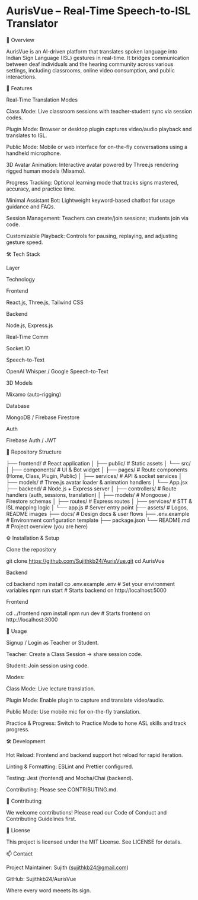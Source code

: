 # AurisVue – Real-Time Speech-to-ISL Translator

📖 Overview

AurisVue is an AI-driven platform that translates spoken language into Indian Sign Language (ISL) gestures in real-time. It bridges communication between deaf individuals and the hearing community across various settings, including classrooms, online video consumption, and public interactions.

🚀 Features

Real-Time Translation Modes

Class Mode: Live classroom sessions with teacher-student sync via session codes.

Plugin Mode: Browser or desktop plugin captures video/audio playback and translates to ISL.

Public Mode: Mobile or web interface for on-the-fly conversations using a handheld microphone.

3D Avatar Animation: Interactive avatar powered by Three.js rendering rigged human models (Mixamo).

Progress Tracking: Optional learning mode that tracks signs mastered, accuracy, and practice time.

Minimal Assistant Bot: Lightweight keyword-based chatbot for usage guidance and FAQs.

Session Management: Teachers can create/join sessions; students join via code.

Customizable Playback: Controls for pausing, replaying, and adjusting gesture speed.

🛠️ Tech Stack

Layer

Technology

Frontend

React.js, Three.js, Tailwind CSS

Backend

Node.js, Express.js

Real-Time Comm

Socket.IO

Speech-to-Text

OpenAI Whisper / Google Speech-to-Text

3D Models

Mixamo (auto-rigging)

Database

MongoDB / Firebase Firestore

Auth

Firebase Auth / JWT

📂 Repository Structure

├── frontend/                # React application
│   ├── public/              # Static assets
│   └── src/
│       ├── components/      # UI & Bot widget
│       ├── pages/           # Route components (Home, Class, Plugin, Public)
│       ├── services/        # API & socket services
│       ├── models/          # Three.js avatar loader & animation handlers
│       └── App.jsx
├── backend/                 # Node.js + Express server
│   ├── controllers/         # Route handlers (auth, sessions, translation)
│   ├── models/              # Mongoose / Firestore schemas
│   ├── routes/              # Express routes
│   ├── services/            # STT & ISL mapping logic
│   └── app.js               # Server entry point
├── assets/                  # Logos, README images
├── docs/                    # Design docs & user flows
├── .env.example             # Environment configuration template
├── package.json
└── README.md                # Project overview (you are here)

⚙️ Installation & Setup

Clone the repository

git clone https://github.com/Sujithkb24/AurisVue.git
cd AurisVue

Backend

cd backend
npm install
cp .env.example .env      # Set your environment variables
npm run start             # Starts backend on http://localhost:5000

Frontend

cd ../frontend
npm install
npm run dev               # Starts frontend on http://localhost:3000

🎯 Usage

Signup / Login as Teacher or Student.

Teacher: Create a Class Session → share session code.

Student: Join session using code.

Modes:

Class Mode: Live lecture translation.

Plugin Mode: Enable plugin to capture and translate video/audio.

Public Mode: Use mobile mic for on-the-fly translation.

Practice & Progress: Switch to Practice Mode to hone ASL skills and track progress.

🛠️ Development

Hot Reload: Frontend and backend support hot reload for rapid iteration.

Linting & Formatting: ESLint and Prettier configured.

Testing: Jest (frontend) and Mocha/Chai (backend).

Contributing: Please see CONTRIBUTING.md.

🤝 Contributing

We welcome contributions! Please read our Code of Conduct and Contributing Guidelines first.

📄 License

This project is licensed under the MIT License. See LICENSE for details.

📫 Contact

Project Maintainer: Sujith (sujithkb24@gmail.com)

GitHub: Sujithkb24/AurisVue

Where every word meeets its sign.
